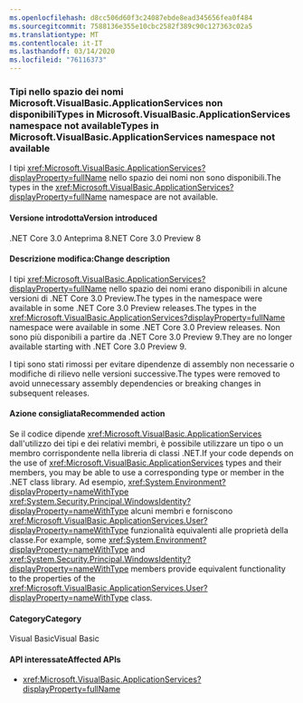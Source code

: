 ```yaml
---
ms.openlocfilehash: d8cc506d60f3c24087ebde8ead345656fea0f484
ms.sourcegitcommit: 7588136e355e10cbc2582f389c90c127363c02a5
ms.translationtype: MT
ms.contentlocale: it-IT
ms.lasthandoff: 03/14/2020
ms.locfileid: "76116373"
---
```

### <a name="types-in-microsoftvisualbasicapplicationservices-namespace-not-available"></a><span data-ttu-id="69329-101">Tipi nello spazio dei nomi Microsoft.VisualBasic.ApplicationServices non disponibiliTypes in Microsoft.VisualBasic.ApplicationServices namespace not available</span><span class="sxs-lookup"><span data-stu-id="69329-101">Types in Microsoft.VisualBasic.ApplicationServices namespace not available</span></span>

<span data-ttu-id="69329-102">I tipi <xref:Microsoft.VisualBasic.ApplicationServices?displayProperty=fullName> nello spazio dei nomi non sono disponibili.</span><span class="sxs-lookup"><span data-stu-id="69329-102">The types in the <xref:Microsoft.VisualBasic.ApplicationServices?displayProperty=fullName> namespace are not available.</span></span>

#### <a name="version-introduced"></a><span data-ttu-id="69329-103">Versione introdotta</span><span class="sxs-lookup"><span data-stu-id="69329-103">Version introduced</span></span>

<span data-ttu-id="69329-104">.NET Core 3.0 Anteprima 8</span><span class="sxs-lookup"><span data-stu-id="69329-104">.NET Core 3.0 Preview 8</span></span>

#### <a name="change-description"></a><span data-ttu-id="69329-105">Descrizione modifica:</span><span class="sxs-lookup"><span data-stu-id="69329-105">Change description</span></span>

<span data-ttu-id="69329-106">I tipi <xref:Microsoft.VisualBasic.ApplicationServices?displayProperty=fullName> nello spazio dei nomi erano disponibili in alcune versioni di .NET Core 3.0 Preview.The types in the namespace were available in some .NET Core 3.0 Preview releases.</span><span class="sxs-lookup"><span data-stu-id="69329-106">The types in the <xref:Microsoft.VisualBasic.ApplicationServices?displayProperty=fullName> namespace were available in some .NET Core 3.0 Preview releases.</span></span> <span data-ttu-id="69329-107">Non sono più disponibili a partire da .NET Core 3.0 Preview 9.</span><span class="sxs-lookup"><span data-stu-id="69329-107">They are no longer available starting with .NET Core 3.0 Preview 9.</span></span>

<span data-ttu-id="69329-108">I tipi sono stati rimossi per evitare dipendenze di assembly non necessarie o modifiche di rilievo nelle versioni successive.</span><span class="sxs-lookup"><span data-stu-id="69329-108">The types were removed to avoid unnecessary assembly dependencies or breaking changes in subsequent releases.</span></span>

#### <a name="recommended-action"></a><span data-ttu-id="69329-109">Azione consigliata</span><span class="sxs-lookup"><span data-stu-id="69329-109">Recommended action</span></span>

<span data-ttu-id="69329-110">Se il codice dipende <xref:Microsoft.VisualBasic.ApplicationServices> dall'utilizzo dei tipi e dei relativi membri, è possibile utilizzare un tipo o un membro corrispondente nella libreria di classi .NET.</span><span class="sxs-lookup"><span data-stu-id="69329-110">If your code depends on the use of <xref:Microsoft.VisualBasic.ApplicationServices> types and their members, you may be able to use a corresponding type or member in the .NET class library.</span></span> <span data-ttu-id="69329-111">Ad esempio, <xref:System.Environment?displayProperty=nameWithType> <xref:System.Security.Principal.WindowsIdentity?displayProperty=nameWithType> alcuni membri e forniscono <xref:Microsoft.VisualBasic.ApplicationServices.User?displayProperty=nameWithType> funzionalità equivalenti alle proprietà della classe.</span><span class="sxs-lookup"><span data-stu-id="69329-111">For example, some <xref:System.Environment?displayProperty=nameWithType> and <xref:System.Security.Principal.WindowsIdentity?displayProperty=nameWithType> members provide equivalent functionality to the properties of the <xref:Microsoft.VisualBasic.ApplicationServices.User?displayProperty=nameWithType> class.</span></span>

#### <a name="category"></a><span data-ttu-id="69329-112">Category</span><span class="sxs-lookup"><span data-stu-id="69329-112">Category</span></span>

<span data-ttu-id="69329-113">Visual Basic</span><span class="sxs-lookup"><span data-stu-id="69329-113">Visual Basic</span></span>

#### <a name="affected-apis"></a><span data-ttu-id="69329-114">API interessate</span><span class="sxs-lookup"><span data-stu-id="69329-114">Affected APIs</span></span>

- <xref:Microsoft.VisualBasic.ApplicationServices?displayProperty=fullName>

<!--

### Affected APIs

- `N:Microsoft.VisualBasic.ApplicationServices`

-->
